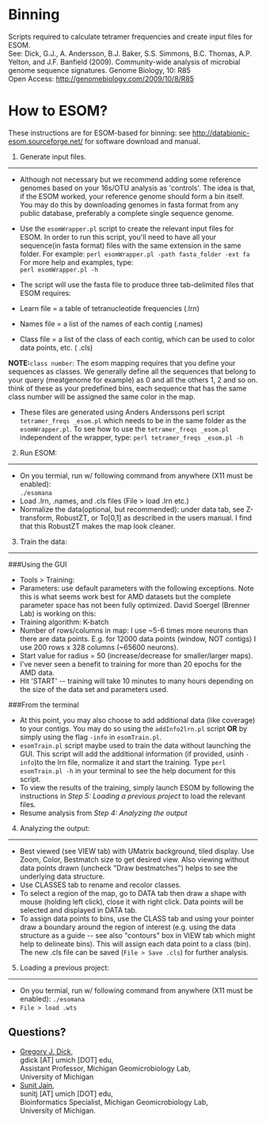 Binning
=======

Scripts required to calculate tetramer frequencies and create input files for ESOM.<br>
See: Dick, G.J., A. Andersson, B.J. Baker, S.S. Simmons, B.C. Thomas, A.P. Yelton, and J.F. Banfield (2009).  Community-wide analysis of microbial genome sequence signatures. Genome Biology, 10: R85<br>
Open Access: http://genomebiology.com/2009/10/8/R85

How to ESOM?
============

These instructions are for ESOM-based for binning: see http://databionic-esom.sourceforge.net/ for software download and manual.

1.	Generate input files.
-------------------------
* Although not necessary but we recommend adding some reference genomes based on your 16s/OTU analysis as 'controls'. The idea is that, if the ESOM worked, your reference genome should form a bin itself. You may do this by downloading genomes in fasta format from any public database, preferably a complete single sequence genome.
* Use the `esomWrapper.pl` script to create the relevant input files for ESOM. In order to run this script, you'll need to have all your sequence(in fasta format) files with the same extension in the same folder. For example:
	`perl esomWrapper.pl -path fasta_folder -ext fa`<br>
	For more help and examples, type:<br>
	`perl esomWrapper.pl -h`

* The script will use the fasta file to produce three tab-delimited files that ESOM requires:
 * Learn file = a table of tetranucleotide frequencies (.lrn)
 * Names file = a list of the names of each contig (.names)
 * Class file = a list of the class of each contig, which can be used to color data points, etc. ( .cls)

**NOTE:**`class number`: The esom mapping requires that you define your sequences as classes. We generally define all the sequences that belong to your query (meatgenome for example) as 0 and all the others 1, 2 and so on. think of these as your predefined bins, each sequence that has the same class number will be assigned the same color in the map.

* These files are generated using Anders Anderssons perl script `tetramer_freqs _esom.pl` which needs to be in the same folder as the `esomWrapper.pl`. To see how to use the `tetramer_freqs _esom.pl` independent of the wrapper, type:
	`perl tetramer_freqs _esom.pl -h`

2.	Run ESOM:
-------------
* On you termial, run w/ following command from anywhere (X11 must be enabled): <br>
	`./esomana`
* Load .lrn, .names, and .cls files (File > load .lrn etc.)
* Normalize the data(optional, but recommended): under data tab, see Z-transform, RobustZT, or To\[0,1\] as described in the users manual. I find that this RobustZT makes the map look cleaner.

3.	Train the data:
-------------------
###Using the GUI
* Tools > Training:
* Parameters: use default parameters with the following exceptions.  Note this is what seems work best for AMD datasets but the complete parameter space has not been fully optimized.  David Soergel (Brenner Lab) is working on this:
* Training algorithm: K-batch
* Number of rows/columns in map: I use ~5-6 times more neurons than there are data points.  E.g. for 12000 data points (window, NOT contigs) I use 200 rows x 328 columns (~65600 neurons).
* Start value for radius = 50 (increase/decrease for smaller/larger maps). 
* I've never seen a benefit to training for more than 20 epochs for the AMD data.
* Hit 'START' -- training will take 10 minutes to many hours depending on the size of the data set and parameters used.

###From the terminal
* At this point, you may also choose to add additional data (like coverage) to your contigs. You may do so using the `addInfo2lrn.pl` script **OR** by simply using the flag `-info` in `esomTrain.pl`.
* `esomTrain.pl` script maybe used to train the data without launching the GUI. This script will add the additional information (if provided, usinh `-info`)to the lrn file, normalize it and start the training. Type `perl esomTrain.pl -h` in your terminal to see the help document for this script.
* To view the results of the training, simply launch ESOM by following the instructions in *Step 5: Loading a previous project* to load the relevant files.
* Resume analysis from *Step 4: Analyzing the output*

4. Analyzing the output:
------------------------
* Best viewed (see VIEW tab) with UMatrix background, tiled display.  Use Zoom, Color, Bestmatch size to get desired view.  Also viewing without data points drawn (uncheck "Draw bestmatches") helps to see the underlying data structure.
* Use CLASSES tab to rename and recolor classes.
* To select a region of the map, go to DATA tab then draw a shape with mouse (holding left click), close it with right click.  Data points will be selected and displayed in DATA tab.
* To assign data points to bins, use the CLASS tab and using your pointer draw a boundary around the region of interest (e.g. using the data structure as a guide -- see also "contours" box in VIEW tab which might help to delineate bins). This will assign each data point to a class (bin).  The new .cls file can be saved (`File > Save .cls`) for further analysis.

5.	Loading a previous project:
------------------------------
* On you termial, run w/ following command from anywhere (X11 must be enabled):	`./esomana`
* `File > load .wts`
	
Questions?
----------
* [Gregory J. Dick](http://www.earth.lsa.umich.edu/geomicrobiology/Index.html "Geomicro Homepage"), <br>
gdick \[AT\] umich \[DOT\] edu,<br>
Assistant Professor, Michigan Geomicrobiology Lab,<br>
University of Michigan
* [Sunit Jain](http://www.sunitjain.com "Sunit's Homepage"), <br>
sunitj \[AT\] umich \[DOT\] edu,<br>
Bioinformatics Specialist, Michigan Geomicrobiology Lab,<br>
University of Michigan.
